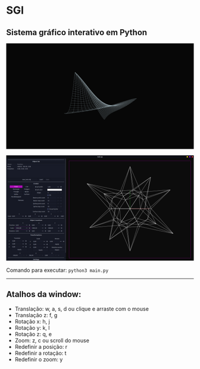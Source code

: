 # SGI

## Sistema gráfico interativo em Python

![](assets/images/SGI%201%20-%202.png "Superfície")

![](assets/images/SGI%20-%202.png "SGI")

Comando para executar: `python3 main.py`

---

## Atalhos da window:

* Translação: w, a, s, d ou clique e arraste com o mouse
* Translação z: f, g
* Rotação x: h, j
* Rotação y: k, l
* Rotação z: q, e
* Zoom: z, c ou scroll do mouse
* Redefinir a posição: r
* Redefinir a rotação: t
* Redefinir o zoom: y
